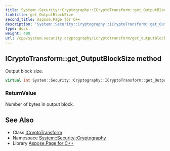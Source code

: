 ```yaml
---
title: System::Security::Cryptography::ICryptoTransform::get_OutputBlockSize method
linktitle: get_OutputBlockSize
second_title: Aspose.Page for C++
description: 'System::Security::Cryptography::ICryptoTransform::get_OutputBlockSize method. Output block size in C++.'
type: docs
weight: 400
url: /cpp/system.security.cryptography/icryptotransform/get_outputblocksize/
---
```

## ICryptoTransform::get_OutputBlockSize method


Output block size.

```cpp
virtual int System::Security::Cryptography::ICryptoTransform::get_OutputBlockSize()=0
```


### ReturnValue

Number of bytes in output block.

## See Also

* Class [ICryptoTransform](../)
* Namespace [System::Security::Cryptography](../../)
* Library [Aspose.Page for C++](../../../)
